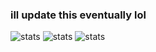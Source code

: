 ### ill update this eventually lol

![stats](https://raw.githubusercontent.com/kevenson1103/github-stats/master/generated/overview.svg#gh-dark-mode-only)
![stats](https://raw.githubusercontent.com/kevenson1103/myghstats/master/generated/overview.svg?token=GHSAT0AAAAAABQZGSSYROQ4B26JAOGTLOEYYWYYWIA)
![stats](https://raw.githubusercontent.com/kevenson1103/myghstats/master/generated/languages.svg?token=GHSAT0AAAAAABQZGSSYROQ4B26JAOGTLOEYYWYYWIA)

<!--
**kevenson1103/kevenson1103** is a ✨ _special_ ✨ repository because its `README.md` (this file) appears on your GitHub profile.

Here are some ideas to get you started:

- 🔭 I’m currently working on ...
- 🌱 I’m currently learning ...
- 👯 I’m looking to collaborate on ...
- 🤔 I’m looking for help with ...
- 💬 Ask me about ...
- 📫 How to reach me: ...
- 😄 Pronouns: ...
- ⚡ Fun fact: ...

![stats](https://github-readme-stats.vercel.app/api?username=kevenson1103&theme=tokyonight)

-->
